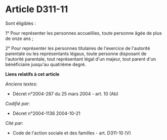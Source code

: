 # Article D311-11

Sont éligibles :

1° Pour représenter les personnes accueillies, toute personne âgée de plus de onze ans ;

2° Pour représenter les personnes titulaires de l'exercice de l'autorité parentale ou les représentants légaux, toute
personne disposant de l'autorité parentale, tout représentant légal d'un majeur, tout parent d'un bénéficiaire jusqu'au
quatrième degré.

**Liens relatifs à cet article**

_Anciens textes_:

  - Décret n°2004-287 du 25 mars 2004 - art. 10 (Ab)

_Codifié par_:

  - Décret n°2004-1136 2004-10-21

_Cité par_:

  - Code de l'action sociale et des familles - art. D311-10 (V)
